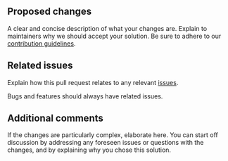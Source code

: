 ## Proposed changes
A clear and concise description of what your changes are. Explain to maintainers
why we should accept your solution. Be sure to adhere to our
[contribution guidelines](https://github.com/LastTalon/FastFood/blob/master/CONTRIBUTING.md).

## Related issues
Explain how this pull request relates to any relevant
[issues](https://github.com/LastTalon/FastFood/issues).

Bugs and features should always have related issues.

## Additional comments
If the changes are particularly complex, elaborate here. You can start off
discussion by addressing any foreseen issues or questions with the changes, and
by explaining why you chose this solution.
